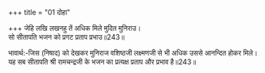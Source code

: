 +++
title = "01 दोहा"

+++
जेहि लखि लखनहु तें अधिक मिले मुदित मुनिराउ।  
सो सीतापति भजन को प्रगट प्रताप प्रभाउ॥243॥  

भावार्थ:-जिस (निषाद) को देखकर मुनिराज वशिष्ठजी लक्ष्मणजी से भी अधिक उससे आनन्दित होकर मिले। यह सब सीतापति श्री रामचन्द्रजी के भजन का प्रत्यक्ष प्रताप और प्रभाव है॥243॥  



